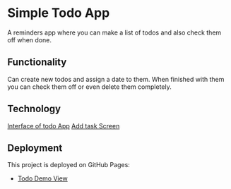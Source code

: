 # Simple Todo App

A reminders app where you can make a list of todos and also check them off when done.

## Functionality

Can create new todos and assign a date to them. When finished with them you can check them off or even delete them completely.

## Technology

[Interface of todo App](<Simple ToDo App - Google Chrome 2_21_2025 7_49_25 PM.png>)
[Add task Screen](<Simple ToDo App - Google Chrome 2_21_2025 7_51_45 PM.png>)

## Deployment

This project is deployed on GitHub Pages:

- [Todo Demo View](https://demarcogray81.github.io/se_project_todo-app/)
